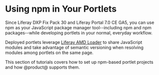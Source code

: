# Using npm in Your Portlets [](id=introduction)

Since Liferay DXP Fix Pack 30 and Liferay Portal 7.0 CE GA5, you can use 
npm as your JavaScript package manager tool--including npm and npm
packages--while developing portlets in your normal, everyday workflow.
 
Deployed portlets leverage [Liferay AMD Loader](/develop/tutorials/-/knowledge_base/7-0/liferay-amd-module-loader) 
to share JavaScript modules and take advantage of semantic versioning 
when resolving modules among portlets on the same page.

This section of tutorials covers how to set up npm-based portlet projects and 
how @product@ supports them.
